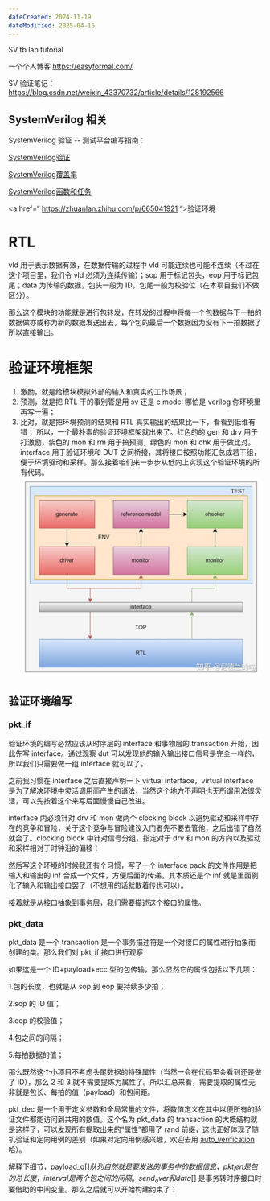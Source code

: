 ```yaml
---
dateCreated: 2024-11-19
dateModified: 2025-04-16
---
```

SV tb lab tutorial

一个个人博客 https://easyformal.com/

SV 验证笔记：https://blog.csdn.net/weixin_43370732/article/details/128192566

## SystemVerilog 相关

SystemVerilog 验证 -- 测试平台编写指南：

[SystemVerilog验证](./src/docs/SystemVerilog验证.pdf)

[SystemVerilog覆盖率](https://mp.weixin.qq.com/s/qVSfcVtxHgKDYzXfEelT8w)

[SystemVerilog函数和任务](https://mp.weixin.qq.com/s/kU7g_u4M2vrh1ZHs9TGcpA)

<a href=“ https://zhuanlan.zhihu.com/p/665041921 “>验证环境</a>

# RTL

vld 用于表示数据有效，在数据传输的过程中 vld 可能连续也可能不连续（不过在这个项目里，我们令 vld 必须为连续传输）；sop 用于标记包头，eop 用于标记包尾；data 为传输的数据，包头一般为 ID，包尾一般为校验位（在本项目我们不做区分）。

那么这个模块的功能就是进行包转发，在转发的过程中将每一个包数据与下一拍的数据做亦或称为新的数据发送出去，每个包的最后一个数据因为没有下一拍数据了所以直接输出。

# 验证环境框架
1. 激励，就是给模块模拟外部的输入和真实的工作场景；
2. 预测，就是把 RTL 干的事别管是用 sv 还是 c model 哪怕是 verilog 你环境里再写一遍；
3. 比对，就是把环境预测的结果和 RTL 真实输出的结果比一下，看看到低谁有错；
所以，一个最朴素的验证环境框架就出来了。红色的的 gen 和 drv 用于打激励，紫色的 mon 和 rm 用于搞预测，绿色的 mon 和 chk 用于做比对。interface 用于验证环境和 DUT 之间桥接，其将接口按照功能汇总成若干组，便于环境驱动和采样。那么接着咱们来一步步从低向上实现这个验证环境的所有代码。
![](assets/SV验证/验证环境框架.jpg)

## 验证环境编写
### pkt_if

验证环境的编写必然应该从时序层的 interface 和事物层的 transaction 开始，因此先写 interface。通过观察 dut 可以发现他的输入输出接口信号是完全一样的，所以我们只需要做一组 interface 就可以了。

之前我习惯在 interface 之后直接声明一下 virtual interface，virtual interface 是为了解决环境中灵活调用而产生的语法，当然这个地方不声明也无所谓用法很灵活，可以先按着这个来写后面慢慢自己改进。

interface 内必须针对 drv 和 mon 做两个 clocking block 以避免驱动和采样中存在的竞争和冒险，关于这个竞争与冒险建议入门者先不要去管他，之后出错了自然就会了。clocking block 中针对信号分组，指定对于 drv 和 mon 的方向以及驱动和采样相对于时钟沿的偏移：

然后写这个环境的时候我还有个习惯，写了一个 interface pack 的文件作用是把输入和输出的 inf 合成一个文件，方便后面的传递，其本质还是个 inf 就是里面例化了输入和输出接口罢了（不想用的话就散着传也可以）。

接着就是从接口抽象到事务层，我们需要描述这个接口的属性。

### pkt_data

pkt_data 是一个 transaction 是一个事务描述符是一个对接口的属性进行抽象而创建的类。那么我们对 pkt_if 接口进行观察

如果这是一个 ID+payload+ecc 型的包传输，那么显然它的属性包括以下几项：

1.包的长度，也就是从 sop 到 eop 要持续多少拍；

2.sop 的 ID 值；

3.eop 的校验值；

4.包之间的间隔；

5.每拍数据的值；

那么既然这个小项目不考虑头尾数据的特殊属性（当然一会在代码里会看到还是做了 ID），那么 2 和 3 就不需要提炼为属性了。所以汇总来看，需要提取的属性无非就是包长、每拍的值（payload）和包间距。

pkt_dec 是一个用于定义参数和全局常量的文件，将数值定义在其中以便所有的验证文件都能访问到共用的数值。这个名为 pkt_data 的 transaction 的大概结构就是这样了，可以发现所有提取出来的“属性”都用了 rand 前缀，这也正好体现了随机验证和定向用例的差别（如果对定向用例感兴趣，欢迎去用 [auto_verification](https://link.zhihu.com/?target=https%3A//gitee.com/gjm9999/auto_verification) 哈）。

解释下细节，payload_q[$]队列自然就是要发送的事务中的数据信息，pkt_len是包的总长度，interval是两个包之间的间隔。send_over和data[$] 是事务转时序接口时要借助的中间变量。那么之后就可以开始构建约束了：
